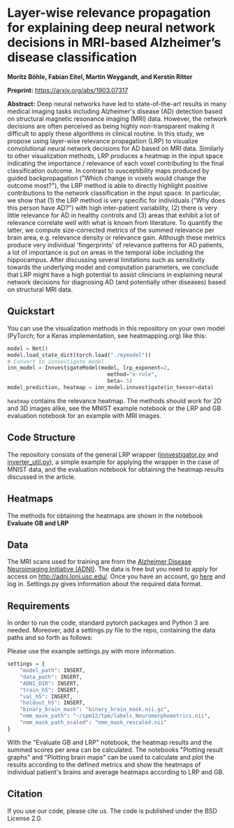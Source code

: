 # Layer-wise relevance propagation for explaining deep neural network decisions in MRI-based Alzheimer’s disease classification

**Moritz Böhle, Fabian Eitel, Martin Weygandt, and Kerstin Ritter**

**Preprint:** https://arxiv.org/abs/1903.07317

**Abstract:** Deep neural networks have led to state-of-the-art results in many medical imaging tasks including Alzheimer's disease (AD) detection based on structural magnetic resonance imaging (MRI) data. However, the network decisions are often perceived as being highly non-transparent making it difficult to apply these algorithms in clinical routine. In this study, we propose using layer-wise relevance propagation (LRP) to visualize convolutional neural network decisions for AD based on MRI data. Similarly to other visualization methods, LRP produces a heatmap in the input space indicating the importance / relevance of each voxel contributing to the final classification outcome. In contrast to susceptibility maps produced by guided backpropagation ("Which change in voxels would change the outcome most?"), the LRP method is able to directly highlight positive contributions to the network classification in the input space. In particular, we show that (1) the LRP method is very specific for individuals ("Why does this person have AD?") with high inter-patient variability, (2) there is very little relevance for AD in healthy controls and (3) areas that exhibit a lot of relevance correlate well with what is known from literature. To quantify the latter, we compute size-corrected metrics of the summed relevance per brain area, e.g. relevance density or relevance gain. Although these metrics produce very individual 'fingerprints' of relevance patterns for AD patients, a lot of importance is put on areas in the temporal lobe including the hippocampus. After discussing several limitations such as sensitivity towards the underlying model and computation parameters, we conclude that LRP might have a high potential to assist clinicians in explaining neural network decisions for diagnosing AD (and potentially other diseases) based on structural MRI data.

## Quickstart

You can use the visualization methods in this repository on your own model (PyTorch; for a Keras implementation, see heatmapping.org) like this:

```python
model = Net()
model.load_state_dict(torch.load("./mymodel"))
# Convert to innvestigate model
inn_model = InnvestigateModel(model, lrp_exponent=2,
                                method="e-rule",
                                beta=.5)
model_prediction, heatmap = inn_model.innvestigate(in_tensor=data)
```

`heatmap` contains the relevance heatmap. The methods should work for 2D and 3D images alike, see the MNIST example notebook or the LRP and GB evaluation notebook for an example with MRI images.

## Code Structure

The repository consists of the general LRP wrapper ([innvestigator.py](innvestigator.py) and [inverter_util.py](inverter_util.py)), a simple example for applying the wrapper in the case of MNIST data, and the evaluation notebook for obtaining the heatmap results discussed in the article.

## Heatmaps

The methods for obtaining the heatmaps are shown in the notebook **Evaluate GB and LRP**

## Data

The MRI scans used for training are from the [Alzheimer Disease Neuroimaging Initiative (ADNI)](http://adni.loni.usc.edu/). The data is free but you need to apply for access on http://adni.loni.usc.edu/. Once you have an account, go [here](http://adni.loni.usc.edu/data-samples/access-data/) and log in. Settings.py gives information about the required data format.

## Requirements

In order to run the code, standard pytorch packages and Python 3 are needed.
Moreover, add a settings.py file to the repo, containing the data paths and so forth as follows:

Please use the example settings.py with more information.

```python
settings = {
    "model_path": INSERT,
    "data_path": INSERT,
    "ADNI_DIR": INSERT,
    "train_h5": INSERT,
    "val_h5": INSERT,
    "holdout_h5": INSERT,
    "binary_brain_mask": "binary_brain_mask.nii.gz",
    "nmm_mask_path": "~/spm12/tpm/labels_Neuromorphometrics.nii",
    "nmm_mask_path_scaled": "nmm_mask_rescaled.nii"
}
```

With the "Evaluate GB and LRP" notebook, the heatmap results and the summed scores per area can be calculated.
The notebooks "Plotting result graphs" and "Plotting brain maps" can be used to calculate and plot the results according to the defined metrics and show the heatmaps of individual patient's brains and average heatmaps according to LRP and GB.

## Citation

If you use our code, please cite us. The code is published under the BSD License 2.0.
